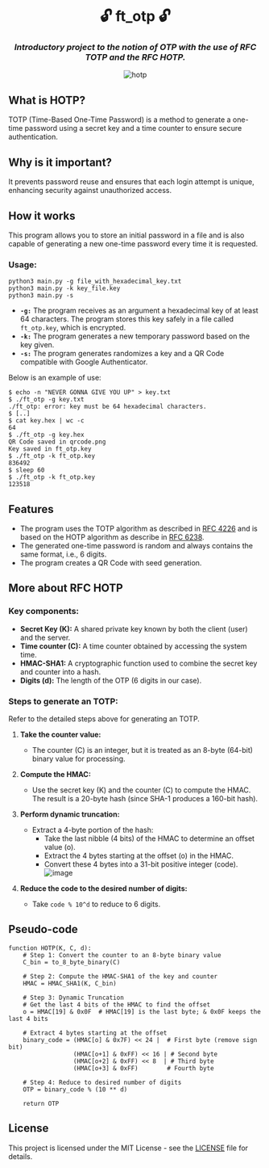 
<!DOCTYPE html>
<html lang="en">
<head>
  <meta charset="UTF-8">
  <meta name="viewport" content="width=device-width, initial-scale=1.0">
</head>
<body>
  <div class="center-text">
    <h1 align="center">
    	🔓 ft_otp 🔓
    </h1>
    <h3 align="center">
      <i>
    	  Introductory project to the notion of OTP with the use of RFC TOTP and the RFC HOTP. 
      </i>
    </h3>
    <div align="center">
      <img alt="hotp" src="https://github.com/user-attachments/assets/dce405cb-a33d-41ed-94a8-0f4e5b73d6d5" />
    </div>
  </div>


## What is HOTP?

TOTP (Time-Based One-Time Password) is a method to generate a one-time password using a secret key and a time counter to ensure secure authentication.

## Why is it important?

It prevents password reuse and ensures that each login attempt is unique, enhancing security against unauthorized access.

## How it works

This program allows you to store an initial password in a file and is also capable of generating a new one-time password every time it is requested.

### Usage:

```
python3 main.py -g file_with_hexadecimal_key.txt
python3 main.py -k key_file.key
python3 main.py -s
```

- **`-g:`** The program receives as an argument a hexadecimal key of at least 64 characters. The program stores this key safely in a file called `ft_otp.key`, which is encrypted.
- **`-k:`** The program generates a new temporary password based on the key given.
- **`-s:`** The program generates randomizes a key and a QR Code compatible with Google Authenticator.

Below is an example of use:

```
$ echo -n "NEVER GONNA GIVE YOU UP" > key.txt
$ ./ft_otp -g key.txt
./ft_otp: error: key must be 64 hexadecimal characters.
$ [..]
$ cat key.hex | wc -c
64
$ ./ft_otp -g key.hex
QR Code saved in qrcode.png
Key saved in ft_otp.key
$ ./ft_otp -k ft_otp.key
836492
$ sleep 60
$ ./ft_otp -k ft_otp.key
123518
```

## Features

- The program uses the TOTP algorithm as described in [RFC 4226](https://www.ietf.org/rfc/rfc4226.txt) and is based on the HOTP algorithm as describe in [RFC 6238](https://datatracker.ietf.org/doc/html/rfc6238).
- The generated one-time password is random and always contains the same format, i.e., 6 digits.
- The program creates a QR Code with seed generation.

## More about RFC HOTP

### Key components:

- **Secret Key (K):** A shared private key known by both the client (user) and the server.
- **Time counter (C):** A time counter obtained by accessing the system time.
- **HMAC-SHA1:** A cryptographic function used to combine the secret key and counter into a hash.
- **Digits (d):** The length of the OTP (6 digits in our case).

### Steps to generate an TOTP:

Refer to the detailed steps above for generating an TOTP.


1. **Take the counter value:**
   - The counter (C) is an integer, but it is treated as an 8-byte (64-bit) binary value for processing.

2. **Compute the HMAC:**
   - Use the secret key (K) and the counter (C) to compute the HMAC. The result is a 20-byte hash (since SHA-1 produces a 160-bit hash).

3. **Perform dynamic truncation:**
   - Extract a 4-byte portion of the hash:
     - Take the last nibble (4 bits) of the HMAC to determine an offset value (o).
     - Extract the 4 bytes starting at the offset (o) in the HMAC.
     - Convert these 4 bytes into a 31-bit positive integer (code).
      ![image](https://github.com/user-attachments/assets/e177fdec-848b-4440-b0fb-3f5a9553b4ff)



4. **Reduce the code to the desired number of digits:**
   - Take `code % 10^d` to reduce to 6 digits.

## Pseudo-code

```
function HOTP(K, C, d):
    # Step 1: Convert the counter to an 8-byte binary value
    C_bin = to_8_byte_binary(C)
    
    # Step 2: Compute the HMAC-SHA1 of the key and counter
    HMAC = HMAC_SHA1(K, C_bin)
    
    # Step 3: Dynamic Truncation
    # Get the last 4 bits of the HMAC to find the offset
    o = HMAC[19] & 0x0F  # HMAC[19] is the last byte; & 0x0F keeps the last 4 bits
    
    # Extract 4 bytes starting at the offset
    binary_code = (HMAC[o] & 0x7F) << 24 |  # First byte (remove sign bit)
                  (HMAC[o+1] & 0xFF) << 16 | # Second byte
                  (HMAC[o+2] & 0xFF) << 8  | # Third byte
                  (HMAC[o+3] & 0xFF)        # Fourth byte
    
    # Step 4: Reduce to desired number of digits
    OTP = binary_code % (10 ** d)
    
    return OTP
```



  <h2>License</h2>
  <p>This project is licensed under the MIT License - see the <a href="LICENSE">LICENSE</a> file for details.</p>
</body>
</html>
